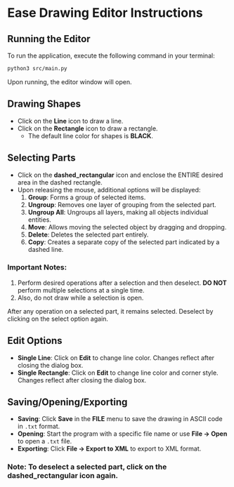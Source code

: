 # Ease Drawing Editor Instructions

## Running the Editor

To run the application, execute the following command in your terminal:


```sh
python3 src/main.py

```

Upon running, the editor window will open.

## Drawing Shapes

- Click on the **Line** icon to draw a line.
- Click on the **Rectangle** icon to draw a rectangle.
  - The default line color for shapes is **BLACK**.

## Selecting Parts

- Click on the **dashed_rectangular** icon and enclose the ENTIRE desired area in the dashed rectangle.
- Upon releasing the mouse, additional options will be displayed:
  1. **Group**: Forms a group of selected items.
  2. **Ungroup**: Removes one layer of grouping from the selected part.
  3. **Ungroup All**: Ungroups all layers, making all objects individual entities.
  4. **Move**: Allows moving the selected object by dragging and dropping.
  5. **Delete**: Deletes the selected part entirely.
  6. **Copy**: Creates a separate copy of the selected part indicated by a dashed line.

### Important Notes:
1. Perform desired operations after a selection and then deselect. **DO NOT** perform multiple selections at a single time.
2. Also, do not draw while a selection is open.

After any operation on a selected part, it remains selected. Deselect by clicking on the select option again.

## Edit Options

- **Single Line**: Click on **Edit** to change line color. Changes reflect after closing the dialog box.
- **Single Rectangle**: Click on **Edit** to change line color and corner style. Changes reflect after closing the dialog box.

## Saving/Opening/Exporting

- **Saving**: Click **Save** in the **FILE** menu to save the drawing in ASCII code in `.txt` format.
- **Opening**: Start the program with a specific file name or use **File -> Open** to open a `.txt` file.
- **Exporting**: Click **File -> Export to XML** to export to XML format.

### Note: To deselect a selected part, click on the **dashed_rectangular** icon again.



